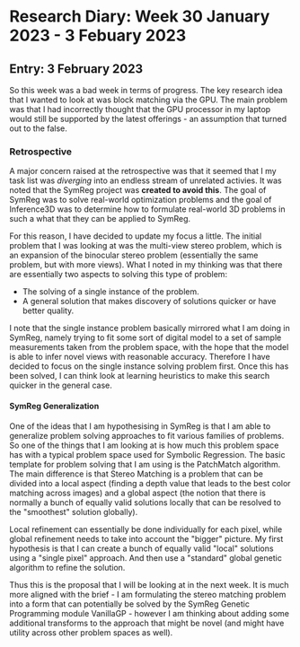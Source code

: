 # Research Diary: Week 30 January 2023 - 3 Febuary 2023 #

## Entry: 3 February 2023 ##

So this week was a bad week in terms of progress. The key research idea that I wanted to look at was block matching via the GPU. The main problem was that I had incorrectly thought that the GPU processor in my laptop would still be supported by the latest offerings - an assumption that turned out to the false. 

### Retrospective ###

A major concern raised at the retrospective was that it seemed that I my task list was _diverging_ into an endless stream of unrelated activies. It was noted that the SymReg project was **created to avoid this**. The goal of SymReg was to solve real-world optimization problems and the goal of Inference3D was to determine how to formulate real-world 3D problems in such a what that they can be applied to SymReg.

For this reason, I have decided to update my focus a little. The initial problem that I was looking at was the multi-view stereo problem, which is an expansion of the binocular stereo problem (essentially the same problem, but with more views). What I noted in my thinking was that there are essentially two aspects to solving this type of problem:
* The solving of a single instance of the problem.
* A general solution that makes discovery of solutions quicker or have better quality.

I note that the single instance problem basically mirrored what I am doing in SymReg, namely trying to fit some sort of digital model to a set of sample measurements taken from the problem space, with the hope that the model is able to infer novel views with reasonable accuracy. Therefore I have decided to focus on the single instance solving problem first. Once this has been solved, I can think look at learning heuristics to make this search quicker in the general case.

#### SymReg Generalization ####

One of the ideas that I am hypothesising in SymReg is that I am able to generalize problem solving approaches to fit various families of problems. So one of the things that I am looking at is how much this problem space has with a typical problem space used for Symbolic Regression. The basic template for problem solving that I am using is the PatchMatch algorithm. The main difference is that Stereo Matching is a problem that can be divided into a local aspect (finding a depth value that leads to the best color matching across images) and a global aspect (the notion that there is normally a bunch of equally valid solutions locally that can be resolved to the "smoothest" solution globally). 

Local refinement can essentially be done individually for each pixel, while global refinement needs to take into account the "bigger" picture. My first hypothesis is that I can create a bunch of equally valid "local" solutions using a "single pixel" approach. And then use a "standard" global genetic algorithm to refine the solution. 

Thus this is the proposal that I will be looking at in the next week. It is much more aligned with the brief - I am formulating the stereo matching problem into a form that can potentially be solved by the SymReg Genetic Programming module VanillaGP - however I am thinking about adding some additional transforms to the approach that might be novel (and might have utility across other problem spaces as well).

